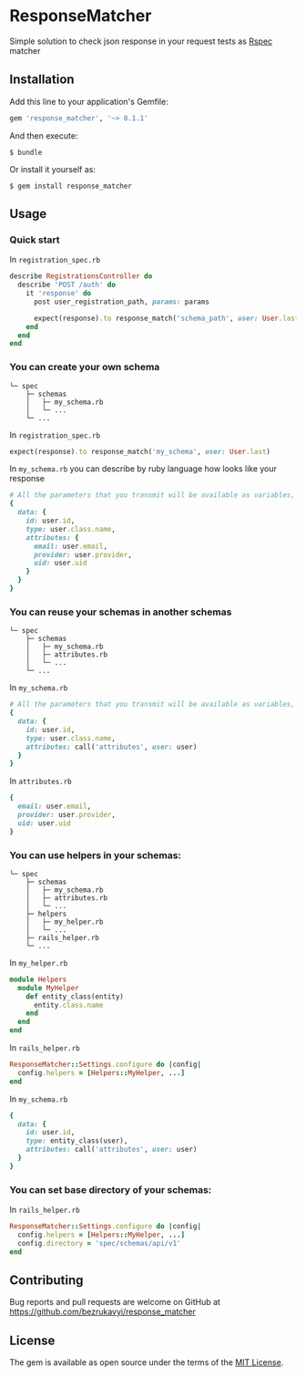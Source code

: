 # ResponseMatcher

Simple solution to check json response in your request tests as [Rspec](https://github.com/rspec/rspec) matcher

## Installation

Add this line to your application's Gemfile:

```ruby
gem 'response_matcher', '~> 0.1.1'
```

And then execute:

    $ bundle

Or install it yourself as:

    $ gem install response_matcher

## Usage

### Quick start

In ```registration_spec.rb```
```ruby
describe RegistrationsController do
  describe 'POST /auth' do
    it 'response' do
      post user_registration_path, params: params

      expect(response).to response_match('schema_path', user: User.last)
    end
  end
end
```

### You can create your own schema

```
└─ spec
    ├─ schemas
    │   ├─ my_schema.rb
    │   └─ ...
    └─ ...
```

In ```registration_spec.rb```
```ruby
expect(response).to response_match('my_schema', user: User.last)
```

In ```my_schema.rb``` you can describe by ruby language how looks like your response

```ruby
# All the parameters that you transmit will be available as variables, like 'user'
{
  data: {
    id: user.id,
    type: user.class.name,
    attributes: {
      email: user.email,
      provider: user.provider,
      uid: user.uid
    }
  }
}
```

### You can reuse your schemas in another schemas

```
└─ spec
    ├─ schemas
    │   ├─ my_schema.rb
    │   ├─ attributes.rb
    │   └─ ...
    └─ ...
```

In ```my_schema.rb```
```ruby
# All the parameters that you transmit will be available as variables, like 'user'
{
  data: {
    id: user.id,
    type: user.class.name,
    attributes: call('attributes', user: user)
  }
}
```

In ```attributes.rb```
```ruby
{
  email: user.email,
  provider: user.provider,
  uid: user.uid
}
```

### You can use helpers in your schemas:

```
└─ spec
    ├─ schemas
    │   ├─ my_schema.rb
    │   ├─ attributes.rb
    │   └─ ...
    ├─ helpers
    │   ├─ my_helper.rb
    │   └─ ...
    ├─ rails_helper.rb
    └─ ...
```

In ```my_helper.rb```
```ruby
module Helpers
  module MyHelper
    def entity_class(entity)
      entity.class.name
    end
  end
end
```

In ```rails_helper.rb```
```ruby
ResponseMatcher::Settings.configure do |config|
  config.helpers = [Helpers::MyHelper, ...]
end
```

In ```my_schema.rb```
```ruby
{
  data: {
    id: user.id,
    type: entity_class(user),
    attributes: call('attributes', user: user)
  }
}
```

### You can set base directory of your schemas:

In ```rails_helper.rb```
```ruby
ResponseMatcher::Settings.configure do |config|
  config.helpers = [Helpers::MyHelper, ...]
  config.directory = 'spec/schemas/api/v1'
end
```

## Contributing

Bug reports and pull requests are welcome on GitHub at https://github.com/bezrukavyi/response_matcher

## License

The gem is available as open source under the terms of the [MIT License](http://opensource.org/licenses/MIT).
